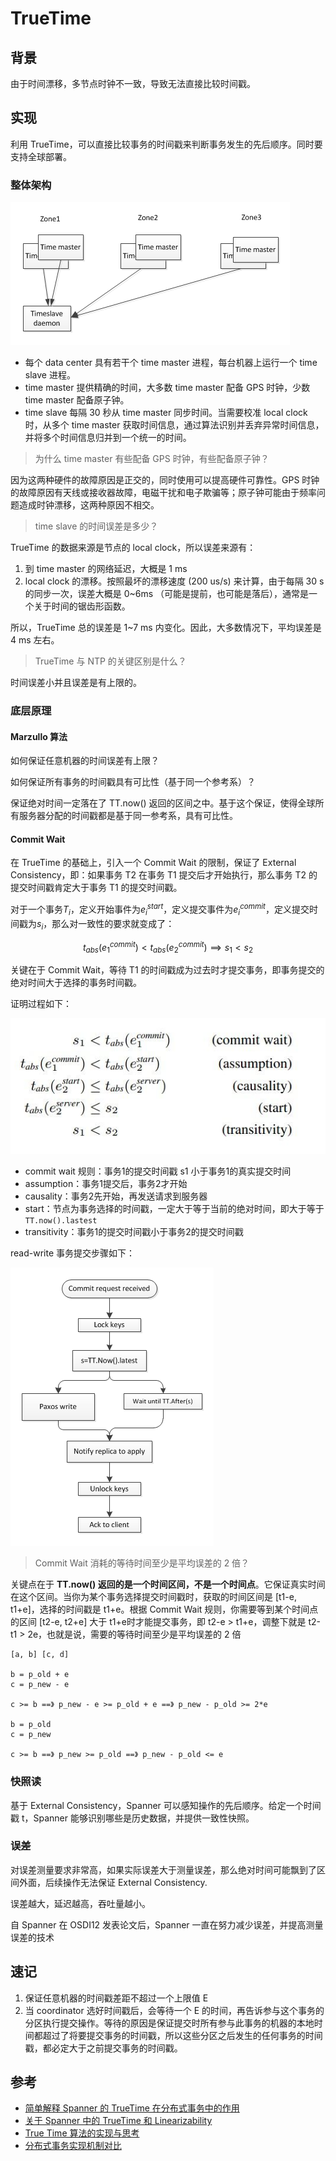 # TrueTime

## 背景

由于时间漂移，多节点时钟不一致，导致无法直接比较时间戳。

## 实现

利用 TrueTime，可以直接比较事务的时间戳来判断事务发生的先后顺序。同时要支持全球部署。

### 整体架构

![truetime](https://raw.githubusercontent.com/YanQiu0207/image/main/truetime.PNG)

* 每个 data center 具有若干个 time master 进程，每台机器上运行一个 time slave 进程。
* time master 提供精确的时间，大多数 time master 配备 GPS 时钟，少数 time master 配备原子钟。
* time slave 每隔 30 秒从 time master 同步时间。当需要校准 local clock 时，从多个 time master 获取时间信息，通过算法识别并丢弃异常时间信息，并将多个时间信息归并到一个统一的时间。

> 为什么 time master 有些配备 GPS 时钟，有些配备原子钟？

因为这两种硬件的故障原因是正交的，同时使用可以提高硬件可靠性。GPS 时钟的故障原因有天线或接收器故障，电磁干扰和电子欺骗等；原子钟可能由于频率问题造成时钟漂移，这两种原因不相交。

> time slave 的时间误差是多少？

TrueTime 的数据来源是节点的 local clock，所以误差来源有：

1. 到 time master 的网络延迟，大概是 1 ms
2. local clock 的漂移。按照最坏的漂移速度 (200 us/s) 来计算，由于每隔 30 s 的同步一次，误差大概是 0~6ms （可能是提前，也可能是落后），通常是一个关于时间的锯齿形函数。

所以，TrueTime 总的误差是 1~7 ms 内变化。因此，大多数情况下，平均误差是 4 ms 左右。

> TrueTime 与 NTP 的关键区别是什么？

时间误差小并且误差是有上限的。

### 底层原理

#### Marzullo 算法

如何保证任意机器的时间误差有上限？

如何保证所有事务的时间戳具有可比性（基于同一个参考系）？

保证绝对时间一定落在了 TT.now() 返回的区间之中。基于这个保证，使得全球所有服务器分配的时间戳都是基于同一参考系，具有可比性。

#### Commit Wait

在 TrueTime 的基础上，引入一个 Commit Wait 的限制，保证了 External Consistency，即：如果事务 T2 在事务 T1 提交后才开始执行，那么事务 T2 的提交时间戳肯定大于事务 T1 的提交时间戳。

对于一个事务$T_i$，定义开始事件为$e_i^{start}$，定义提交事件为$e_i^{commit}$，定义提交时间戳为$s_i$，那么对一致性的要求就变成了：

$$
t_{abs}(e_1^{commit}) < t_{abs}(e_2^{commit}) \implies s_1 < s_2
$$

关键在于 Commit Wait，等待 T1 的时间戳成为过去时才提交事务，即事务提交的绝对时间大于选择的事务时间戳。

证明过程如下：

![proof](https://raw.githubusercontent.com/YanQiu0207/image/main/proof.PNG)

* commit wait 规则：事务1的提交时间戳 s1 小于事务1的真实提交时间
* assumption：事务1提交后，事务2才开始
* causality：事务2先开始，再发送请求到服务器
* start：节点为事务选择的时间戳，一定大于等于当前的绝对时间，即大于等于 `TT.now().lastest`
* transitivity：事务1的提交时间戳小于事务2的提交时间戳

read-write 事务提交步骤如下：

![20220711224819](https://raw.githubusercontent.com/YanQiu0207/image/main/20220711224819.png)

> Commit Wait 消耗的等待时间至少是平均误差的 2 倍？

关键点在于 **TT.now() 返回的是一个时间区间，不是一个时间点**。它保证真实时间在这个区间。当你为某个事务选择提交时间戳时，获取的时间区间是 [t1-e, t1+e]，选择的时间戳是 t1+e。根据 Commit Wait 规则，你需要等到某个时间点的区间 [t2-e, t2+e] 大于 t1+e时才能提交事务，即 t2-e > t1+e，调整下就是 t2-t1 > 2e，也就是说，需要的等待时间至少是平均误差的 2 倍

```
[a, b] [c, d]

b = p_old + e
c = p_new - e

c >= b ==》 p_new - e >= p_old + e ==》 p_new - p_old >= 2*e

b = p_old
c = p_new

c >= b ==》 p_new >= p_old ==》 p_new - p_old <= e
```

### 快照读

基于 External Consistency，Spanner 可以感知操作的先后顺序。给定一个时间戳 t，Spanner 能够识别哪些是历史数据，并提供一致性快照。

### 误差

对误差测量要求非常高，如果实际误差大于测量误差，那么绝对时间可能飘到了区间外面，后续操作无法保证 External Consistency.

误差越大，延迟越高，吞吐量越小。

自 Spanner 在 OSDI12 发表论文后，Spanner 一直在努力减少误差，并提高测量误差的技术

## 速记

1. 保证任意机器的时间戳差距不超过一个上限值 E
2. 当 coordinator 选好时间戳后，会等待一个 E 的时间，再告诉参与这个事务的分区执行提交操作。等待的原因是保证提交时所有参与此事务的机器的本地时间都超过了将要提交事务的时间戳，所以这些分区之后发生的任何事务的时间戳，都必定大于之前提交事务的时间戳。

## 参考

- [简单解释 Spanner 的 TrueTime 在分布式事务中的作用](https://zhuanlan.zhihu.com/p/44254954)
- [关于 Spanner 中的 TrueTime 和 Linearizability](https://zhuanlan.zhihu.com/p/35473260)
- [True Time 算法的实现与思考](https://github.com/luohaha/MyBlog/issues/5)
- [分布式事务实现机制对比](https://zhuanlan.zhihu.com/p/334742480)